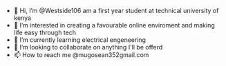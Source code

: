 - 👋 Hi, I’m @Westside106 am a first year student at technical university of kenya
- 👀 I’m interested in creating a favourable online enviroment and making life easy through tech
- 🌱 I’m currently learning electrical engeneering
- 💞️ I’m looking to collaborate on anything I'll be offerd 
- 📫 How to reach me @mugosean352gmail.com 

<!---
Westside106/Westside106 is a ✨ special ✨ repository because its `README.md` (this file) appears on your GitHub profile.
You can click the Preview link to take a look at your changes.
--->
